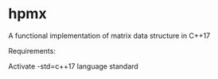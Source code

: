 # hpmx

A functional implementation of matrix data structure in C++17

Requirements:

Activate -std=c++17 language standard
